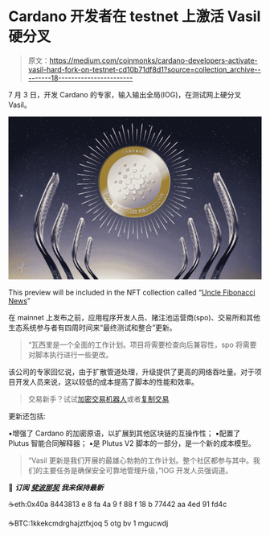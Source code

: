 # Cardano 开发者在 testnet 上激活 Vasil 硬分叉

> 原文：<https://medium.com/coinmonks/cardano-developers-activate-vasil-hard-fork-on-testnet-cd10b71df8d1?source=collection_archive---------18----------------------->

7 月 3 日，开发 Cardano 的专家，输入输出全局(IOG)，在测试网上硬分叉 Vasil。

![](img/f1624340b54bc704e04e3a34a78677dc.png)

This preview will be included in the NFT collection called “[Uncle Fibonacci News](https://opensea.io/collection/uncle-fibonacci-news)”

在 mainnet 上发布之前，应用程序开发人员、赌注池运营商(spo)、交易所和其他生态系统参与者有四周时间来“最终测试和整合”更新。

> “瓦西里是一个全面的工作计划。项目将需要检查向后兼容性，spo 将需要对脚本执行进行一些更改。

该公司的专家回忆说，由于扩散管道处理，升级提供了更高的网络吞吐量。对于项目开发人员来说，这以较低的成本提高了脚本的性能和效率。

> 交易新手？试试[加密交易机器人](/coinmonks/crypto-trading-bot-c2ffce8acb2a)或者[复制交易](/coinmonks/top-10-crypto-copy-trading-platforms-for-beginners-d0c37c7d698c)

更新还包括:

▪️增强了 Cardano 的加密原语，以扩展到其他区块链的互操作性；
▪️配置了 Plutus 智能合同解释器；
▪️是 Plutus V2 脚本的一部分，是一个新的成本模型。

> “Vasil 更新是我们开展的最雄心勃勃的工作计划。整个社区都参与其中。我们的主要任务是确保安全可靠地管理升级，”IOG 开发人员强调道。

📰 ***订阅*** [***斐波那契***](/@unclefibonacci) ***我来保持最新***

☕️eth:0x40a 8443813 e 8 fa 4a 9 f 88 f 18 b 77442 aa 4ed 91 fd4c

☕️BTC:1kkekcmdrghajztfxjoq 5 otg bv 1 mgucwdj